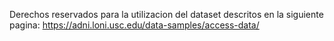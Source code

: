 Derechos reservados para la utilizacion del dataset descritos en la siguiente pagina: https://adni.loni.usc.edu/data-samples/access-data/
